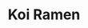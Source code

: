 ---
layout: place
title: "Koi Ramen"
permalink: /kansas/salina/koi-ramen.html
stateAbbr: KS
stateName: Kansas
cityName: Salina
seo:
  name: "Koi Ramen"
  type: Restaurant
  links: null
description: "Koi Ramen serves delicious sushi in Salina, Kansas. Try fresh Japanese dishes for a great dining experience. "
place_id: ChIJc0u2-QnJvIcRKdHzJftOboo
photos:
  - name: >-
      places/ChIJc0u2-QnJvIcRKdHzJftOboo/photos/AeeoHcKf0UvtdDaFwxQaypNxsvy7tCq_mnFbwEXIKMPY08e2xXnC910BnV1nKwOCNM6YlgvkL5toxlRPA2K_CCV_boSPmOyCbTW-LsvJQC4hu_a6JFQmkaDk_igLRWHKEpwms3J9-4A6lEYy9dKMID7aPUw8oE-jL3Fme51NmmHOiANx-3FLK3XMRAT6YfhfzlYDcToaJnqXyE9gOMfADKV1L-UQa-L7wa6Z24kClXXxQdGClPAGs5EIIcUzynQSOCtskGGF9mev-urAd3mws9IrgVqeVT5j7WellmDDruemSFJj5tYnjWUM33vlo-Rg-qM_VhIwyKmsbaEGV8-dEtlw7tzNmyGTUHVK3-TUMHHowC5Zi8vE7h4kqoIiGTmT1Z59gDtg_MCjTf5nIccfYtGCs8fNSY_r3W1vPof0R2i5cFyrGps
    widthPx: 3409
    heightPx: 2613
    authorAttributions:
      - displayName: Marc Funk
        uri: https://maps.google.com/maps/contrib/102995969796334654474
        photoUri: >-
          https://lh3.googleusercontent.com/a/ACg8ocKOfxdv10jwr4uDB29LnJ4gDDUbLzi2tBldZWykJTV7VwNomg=s100-p-k-no-mo
    flagContentUri: >-
      https://www.google.com/local/imagery/report/?cb_client=maps_api_places.places_api&image_key=!1e10!2sCIHM0ogKEICAgICtoNzNjAE&hl=en-US
    googleMapsUri: >-
      https://www.google.com/maps/place//data=!3m4!1e2!3m2!1sCIHM0ogKEICAgICtoNzNjAE!2e10!4m2!3m1!1s0x87bcc909f9b64b73:0x8a6e4efb25f3d129
  - name: >-
      places/ChIJc0u2-QnJvIcRKdHzJftOboo/photos/AeeoHcIumIisnR0kN-cChfLh3DmgT9qkMU4Mbyn08h-ER6EA5vaXAwxmT9FLS9_my5q0R2rENPtlmkOKmqmpCO0HEkjo6_18WWdZnklgKSkrK5xYqm8V0bLa6thnnRn26O2xooGlfy-_6Hx1wRCqRwKZRs2vUBZE4RyhJ51ioaSHg4FY6WGV6k9f_U-dkqZBK5w7RU3Np3CTx8UFcAzuYBSwqNPL9pS6hdM8oT8Sur8PDckNq6wKX7_nyjMZUhQJNw9R3uCzV_vKQKwh1DyO-3lHu1vRcDpY-x3_eSoJJ4H7hfvlUw
    widthPx: 1706
    heightPx: 1280
    authorAttributions:
      - displayName: Koi Ramen
        uri: https://maps.google.com/maps/contrib/107404359898573888550
        photoUri: >-
          https://lh3.googleusercontent.com/a/ACg8ocLDqV2JVcizupIdBvvP_wWzlArkLN3im7y2Ujjlc94FmE9Mxw=s100-p-k-no-mo
    flagContentUri: >-
      https://www.google.com/local/imagery/report/?cb_client=maps_api_places.places_api&image_key=!1e10!2sAF1QipN0t6ZLQfNAyf28WkjuvY0MGDH05jWntV0D4gQK&hl=en-US
    googleMapsUri: >-
      https://www.google.com/maps/place//data=!3m4!1e2!3m2!1sAF1QipN0t6ZLQfNAyf28WkjuvY0MGDH05jWntV0D4gQK!2e10!4m2!3m1!1s0x87bcc909f9b64b73:0x8a6e4efb25f3d129
  - name: >-
      places/ChIJc0u2-QnJvIcRKdHzJftOboo/photos/AeeoHcKYYFGzpmUTgQv9ZRUJJnOMct0_L8w-HQ8SbNEXkOIiSkg7pe1wqqKQGl4pG4vUCIsu7MJyz6OsnI_-ldtn6qsd_wGhYzHpUgAIOMoY7IGAiGcX6XKsDfKx0BJ77I0ivexmxo4JQfOD3OFLa8Y3ivdAzLz-5tlBjPb4nDTWeJr8Kd6wR2Q5ZBmFHe81E1Ootj595KBDx8SdSe81OvXUMGwY_Q8YResLUZH4xhSeVz9dmfgyklS8F2dhmdAcMq3VowcLZe1l3uKH7ZeHKoIxlXzPRSfCpgsNS1XMeOf1ZJla-cKE4AVYfUn_WqB0PIFkDOatEJlerLIO8bNXslmNnZO-m0lQHyeeb7CP4W1ilbjoFKdK5P-t7Kttqb4uktmNcbvU0Jy6640QhJSzSVUNGkCoZkaOt9tsTuEhyIlKPmSUhA
    widthPx: 2688
    heightPx: 1512
    authorAttributions:
      - displayName: Rafael Flores
        uri: https://maps.google.com/maps/contrib/111290052028026304959
        photoUri: >-
          https://lh3.googleusercontent.com/a/ACg8ocIfycRtHsF7-GdIo-FDdaMXEol-xXs87nOr2iLTGG4x4VJ0gX8=s100-p-k-no-mo
    flagContentUri: >-
      https://www.google.com/local/imagery/report/?cb_client=maps_api_places.places_api&image_key=!1e10!2sCIHM0ogKEICAgMCIoavxKA&hl=en-US
    googleMapsUri: >-
      https://www.google.com/maps/place//data=!3m4!1e2!3m2!1sCIHM0ogKEICAgMCIoavxKA!2e10!4m2!3m1!1s0x87bcc909f9b64b73:0x8a6e4efb25f3d129
  - name: >-
      places/ChIJc0u2-QnJvIcRKdHzJftOboo/photos/AeeoHcJIszZsaVPJbR0IfdjbYIkTm0Cg3GKmiZJmua8e2xhCWaEjhpN4FgVT9FpYI-Vaf50kSbQ66AUoBjGIpHP0z8Q3HmsER6IiVxvi6w-nXOxvgS1z6kth3V30uxt-4Jmu0JcOIspQQLQ63wNDQN5MsdMYusufYRlcxHbxUtfG094n9c0N0n4mDyXOD8e04mjp1-kpoWENuerVw-7DA-MKOuYkiCWFp0nP0MdPTU4JaOSR5G0CXXQV2FP06BwFqo4sX6fC35cQJVYhm9-wgfPBBawih0A_735J2bfJV80h3TAKdgSRSwM0HlnBhKi8ovo-OxhwLFv3hSkCCZ0fK5UTl_w4gHozW0vSMaZfQJYiSKqwIa8_ZVuFRY9GvsV2ym9JpUgCeI3_Txmtf75CU6McEOtwU9DFmeWBrspzmO7pWcGRJQ
    widthPx: 4000
    heightPx: 3000
    authorAttributions:
      - displayName: Rhonda Biehler
        uri: https://maps.google.com/maps/contrib/105811305137770636433
        photoUri: >-
          https://lh3.googleusercontent.com/a-/ALV-UjWT6z2KczJDV7EiDk7n9-CqnVJpzkw12tuVXbOvcOczecZEbp2Axw=s100-p-k-no-mo
    flagContentUri: >-
      https://www.google.com/local/imagery/report/?cb_client=maps_api_places.places_api&image_key=!1e10!2sCIHM0ogKEICAgICb6OWhKQ&hl=en-US
    googleMapsUri: >-
      https://www.google.com/maps/place//data=!3m4!1e2!3m2!1sCIHM0ogKEICAgICb6OWhKQ!2e10!4m2!3m1!1s0x87bcc909f9b64b73:0x8a6e4efb25f3d129
  - name: >-
      places/ChIJc0u2-QnJvIcRKdHzJftOboo/photos/AeeoHcI3Amr4f_rmFHnKv7EB-ODGE4Xb6K2t7nCNR8OAZWvt2mcv9tdRoEH3XtoXN4Jd_Ro7dawnntgNkvkkiivxgDoPJte6-OmO8O7SNOn_Sbxwcc6gpj05ee0Oa4FQ71prWAQEQQm_phb9Rfqm7xH0FbLRVYbPtD4wFY56XJMPRLgR9qumMLsLmnHoaKIww2N1QmCOFisNciXESur0IV_ZZfg9RoMTMzFcFEFoKMmD7ctaF-vLldKb6zdb-TkC4OGyBmO6rn6WgOJgDYWNPZ9hmSsAbtEhHXv5cUueo0K9iOLRyg
    widthPx: 1706
    heightPx: 1280
    authorAttributions:
      - displayName: Koi Ramen
        uri: https://maps.google.com/maps/contrib/107404359898573888550
        photoUri: >-
          https://lh3.googleusercontent.com/a/ACg8ocLDqV2JVcizupIdBvvP_wWzlArkLN3im7y2Ujjlc94FmE9Mxw=s100-p-k-no-mo
    flagContentUri: >-
      https://www.google.com/local/imagery/report/?cb_client=maps_api_places.places_api&image_key=!1e10!2sAF1QipMm6KRbAhbERF4K8jB7V4FzappHlwXBGMD3INfd&hl=en-US
    googleMapsUri: >-
      https://www.google.com/maps/place//data=!3m4!1e2!3m2!1sAF1QipMm6KRbAhbERF4K8jB7V4FzappHlwXBGMD3INfd!2e10!4m2!3m1!1s0x87bcc909f9b64b73:0x8a6e4efb25f3d129
  - name: >-
      places/ChIJc0u2-QnJvIcRKdHzJftOboo/photos/AeeoHcJpv7OVscbFnBAFqM0tLSr76mxLSHMc2FBLz3HmQK5CU5soML1kCd81iWgLfvKeQ3MV49MeGxjJ1wsKkWkBf7ZvVY3Ly0NkYG1t5pGhqP2M2mQT_4-Sl2iJK-_jxE1W3sP61ve0GGa6qNKeaEfPtNG8HX_FmSM9giWtEqmrkUAOzMOIQGXcj6e4EliLsPWut0hnUnHYj1RKOIP2t5pBMMRIDHJRwr2SGF54fAu-sVBF_go3xUwPw3xjl9rn-XTAK0xgOQkwhhp_YM98n9Ut3-gIp5hWrjnVuTVESDTVv71iOYBDXwOTzTwf6nbtMRNVF98nAm--9xWaVAo1i3n7nZ_KkUe2u4y6h_Ufosxjh4GTEp6AnyosyOF-7ZeK8RTY1aQEdhor1TbhtPnQDu9micFcXlUYCJob7g9jhZ7VvJdYDhTh
    widthPx: 3600
    heightPx: 4800
    authorAttributions:
      - displayName: Jason Wilkerson
        uri: https://maps.google.com/maps/contrib/109852957236104030319
        photoUri: >-
          https://lh3.googleusercontent.com/a/ACg8ocLL2wjt15V8HTUEPxcE0o1eqDhA-Ewga5bumpa84qA-MFLGMw=s100-p-k-no-mo
    flagContentUri: >-
      https://www.google.com/local/imagery/report/?cb_client=maps_api_places.places_api&image_key=!1e10!2sCIHM0ogKEICAgIDr16yCmwE&hl=en-US
    googleMapsUri: >-
      https://www.google.com/maps/place//data=!3m4!1e2!3m2!1sCIHM0ogKEICAgIDr16yCmwE!2e10!4m2!3m1!1s0x87bcc909f9b64b73:0x8a6e4efb25f3d129
  - name: >-
      places/ChIJc0u2-QnJvIcRKdHzJftOboo/photos/AeeoHcLgOG5I1j1lxln5ge9_KKXsD0EA2mC68_Gh7fvvUiNISL1u4hBXFPpf6x3Da-0JAOYR5vGWiYrb83k6b3uJuI1g0QqE2e2cDuQpV7bqRdRkq1oiMDHedENNa0etTTgoqzpE_M6n9cwDGWIIz_8EuC-5jA5vFVMhUA5jJ5a5yrmrxOa2kBLzQ9PRZxqIYWj_iCRA-MJKawop22ZZRoKAq3261N_77ZA2t6ID6gPfwYxheAoMx-JKQTjurFd3IapKS6eG1tA0IAW34mkNLZDj8tsKaFaPcTZ9YUDvy70ZbDusZvI00aDgKHISjB7VX8rKR7-u4xCCiRSfAlHQqrNLwkhWpVAQze_DXdCW7N1TcYNwC82_mmqg3K7pZq1vc1bVXGBirTD4gta9vLHZxIwRVQ9Iihu7DFYP1SdpgUIZAgP1kw
    widthPx: 3072
    heightPx: 4080
    authorAttributions:
      - displayName: Kay Martinez
        uri: https://maps.google.com/maps/contrib/104395639009524168714
        photoUri: >-
          https://lh3.googleusercontent.com/a-/ALV-UjX-bCahzga-x3oB2VDo6HQlRFt37CZTEA7-ts2DrWHa14jzTuH4=s100-p-k-no-mo
    flagContentUri: >-
      https://www.google.com/local/imagery/report/?cb_client=maps_api_places.places_api&image_key=!1e10!2sCIHM0ogKEICAgIDRwveGUQ&hl=en-US
    googleMapsUri: >-
      https://www.google.com/maps/place//data=!3m4!1e2!3m2!1sCIHM0ogKEICAgIDRwveGUQ!2e10!4m2!3m1!1s0x87bcc909f9b64b73:0x8a6e4efb25f3d129
  - name: >-
      places/ChIJc0u2-QnJvIcRKdHzJftOboo/photos/AeeoHcL6X4DjA6HrgpjLUQ8tL9ss1k0gugKfaFVUcPq2k6nmubSXo1tBgOcolsuye-9j76nhbekKh-PCMyGUOGn8IfEGa_r_nsU3AeRFvrg_85s9g5Zw9IjW7ibsOw-he0BsAmsCEqxl-JEra6JPJ1UatL1toWA6acivzf6hMQL0JF-cDuXJWnXpBvBjKRL0d7mmidfppdinOc3a1fZpgtr8nairWIdi7Zc-_o-k5KtnOXKwcUwokGNOUxmI9VrgWmDe86gP_fjVVqHfRvIH7zKr5EVTslVW40AeHYCHwYo-7DZM2ITtC_g5vvXemjkVzRey17UHjL4UivTLST3GMOVLsIboYJdZIoHY8tV3CO5giFpxlR4NnOkxI_u3iyNVDW7-V_CgYExdnUAZhikEBjwhAW3yoo7etrMq7un2UFgDMy-jdw
    widthPx: 1171
    heightPx: 1239
    authorAttributions:
      - displayName: Julia Karnavusha
        uri: https://maps.google.com/maps/contrib/110730108720147008191
        photoUri: >-
          https://lh3.googleusercontent.com/a-/ALV-UjWHAeBfLt7OoP2NpwuGZKLffDipeeZz2O5DrMFpzAW6RDLf02Gm9A=s100-p-k-no-mo
    flagContentUri: >-
      https://www.google.com/local/imagery/report/?cb_client=maps_api_places.places_api&image_key=!1e10!2sCIHM0ogKEICAgICbwoKnfQ&hl=en-US
    googleMapsUri: >-
      https://www.google.com/maps/place//data=!3m4!1e2!3m2!1sCIHM0ogKEICAgICbwoKnfQ!2e10!4m2!3m1!1s0x87bcc909f9b64b73:0x8a6e4efb25f3d129
  - name: >-
      places/ChIJc0u2-QnJvIcRKdHzJftOboo/photos/AeeoHcJS8viPCB_K1L1gz8KBJH229ukrUBSRKBczqOfYCIECvOSaf0uBzpRvyUumfhPe83UD1odUk258z89FZW60dUZ5OpEcVHRFV4nZsqAmR2J0QJLiP423y0CtaYyAOHcdhxEFKbTsxNv5zZeUn-Wv_cK4QgGcCJ1sYo8nnd6ivYc1kx_ngOvETu9C_RXSNASnK6g8iHBqjd4VpSyXct9xZpWE5x83MVbRdQFlTRworNB5toz7Wk1Iw4hbx9AAgu6uowS0go1K9gaWCzTvxbOZvGBm37ABMgu17qAGA2zFG_glMQ
    widthPx: 3870
    heightPx: 3816
    authorAttributions:
      - displayName: Koi Ramen
        uri: https://maps.google.com/maps/contrib/107404359898573888550
        photoUri: >-
          https://lh3.googleusercontent.com/a/ACg8ocLDqV2JVcizupIdBvvP_wWzlArkLN3im7y2Ujjlc94FmE9Mxw=s100-p-k-no-mo
    flagContentUri: >-
      https://www.google.com/local/imagery/report/?cb_client=maps_api_places.places_api&image_key=!1e10!2sAF1QipP0EzYu26_nvzCqxX79TdHwHnETWhfNpeaWFhOw&hl=en-US
    googleMapsUri: >-
      https://www.google.com/maps/place//data=!3m4!1e2!3m2!1sAF1QipP0EzYu26_nvzCqxX79TdHwHnETWhfNpeaWFhOw!2e10!4m2!3m1!1s0x87bcc909f9b64b73:0x8a6e4efb25f3d129
  - name: >-
      places/ChIJc0u2-QnJvIcRKdHzJftOboo/photos/AeeoHcLS30Mn--RhrsDkeXkpRzur3-tfGmurSAk0br69oMOR6QFJdFufvfECa1AMB_H3WuavrO7BgZD_OI_WsJ8-bDVK3hi7a1eHn1MIqpZXkVKR2zXpt36jCXENDxoYwvgJnqO5lZbDJxFbrD9yIfZ76dwaKmLIh8EsuQhhOm7L3sfYyPB-SP_nkXOzkRr-6GUZxli6r8m29Yv_EGDrfAcvtdqKbXdDTylPP3Prhh_hLcyVmc7vxq-iuIHlDdSuZkRAkVdtG1jMqo9HGme3SvFKWbF5BbeqmLA8WZW4BcSfMb9dkg
    widthPx: 3600
    heightPx: 4800
    authorAttributions:
      - displayName: Koi Ramen
        uri: https://maps.google.com/maps/contrib/107404359898573888550
        photoUri: >-
          https://lh3.googleusercontent.com/a/ACg8ocLDqV2JVcizupIdBvvP_wWzlArkLN3im7y2Ujjlc94FmE9Mxw=s100-p-k-no-mo
    flagContentUri: >-
      https://www.google.com/local/imagery/report/?cb_client=maps_api_places.places_api&image_key=!1e10!2sAF1QipMccGqHeiEiutL57O5q83HvRQAuTKGh4nRhvlqc&hl=en-US
    googleMapsUri: >-
      https://www.google.com/maps/place//data=!3m4!1e2!3m2!1sAF1QipMccGqHeiEiutL57O5q83HvRQAuTKGh4nRhvlqc!2e10!4m2!3m1!1s0x87bcc909f9b64b73:0x8a6e4efb25f3d129
address: 3015 S 9th St Suite H, Salina, KS 67401, USA
street: 3015 S 9th St Suite H
city: Salina
state: KS
zip: '67401'
country: USA
neighborhood: null
latitude: '38.783054'
longitude: '-97.611846'
accessibility_options:
  wheelchairAccessibleParking: true
  wheelchairAccessibleEntrance: true
  wheelchairAccessibleRestroom: true
  wheelchairAccessibleSeating: true
business_status: OPERATIONAL
name: Koi Ramen
google_maps_links:
  directionsUri: >-
    https://www.google.com/maps/dir//''/data=!4m7!4m6!1m1!4e2!1m2!1m1!1s0x87bcc909f9b64b73:0x8a6e4efb25f3d129!3e0
  placeUri: https://maps.google.com/?cid=9974997065252720937
  writeAReviewUri: >-
    https://www.google.com/maps/place//data=!4m3!3m2!1s0x87bcc909f9b64b73:0x8a6e4efb25f3d129!12e1
  reviewsUri: >-
    https://www.google.com/maps/place//data=!4m4!3m3!1s0x87bcc909f9b64b73:0x8a6e4efb25f3d129!9m1!1b1
  photosUri: >-
    https://www.google.com/maps/place//data=!4m3!3m2!1s0x87bcc909f9b64b73:0x8a6e4efb25f3d129!10e5
primary_type: Asian Restaurant
opening_hours:
  regular: null
  current: null
secondary_opening_hours:
  regular:
    weekdayDescriptions: null
    type: null
  current:
    weekdayDescriptions: null
    type: null
phone: null
price_level: null
price_range: null
rating: null
rating_count: 0
website: null
reviews: null
parking_options: null
payment_options: null
allow_dogs: null
curbside_pickup: null
delivery: null
dine_in: null
good_for_children: null
good_for_groups: null
good_for_sports: null
live_music: null
menu_for_children: null
outdoor_seating: null
reservable: null
restroom: null
serves_beer: null
serves_breakfast: null
serves_brunch: null
serves_cocktails: null
serves_coffee: null
serves_dinner: null
serves_dessert: null
serves_lunch: null
serves_vegetarian_food: null
serves_wine: null
takeout: null
summary: null

---